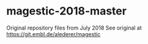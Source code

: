 # magestic-2018-master
Original repository files from July 2018
See original at https://git.embl.de/alederer/magestic